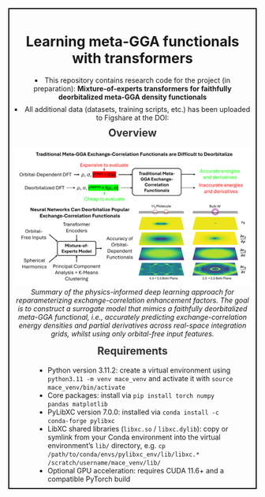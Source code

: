 <div style="border: 2px solid #000; padding: 10px; margin-bottom: 20px;">
  <h1 align="center">Learning meta-GGA functionals with transformers</h1>

  <ul style="list-style-position: inside; text-align: center; padding: 0; margin: 10px 0;">
    <li style="margin-bottom: 8px;">
      This repository contains research code for the project (in preparation): 
      <strong>Mixture-of-experts transformers for faithfully deorbitalized meta-GGA density functionals</strong>
    </li>
    <li>
      All additional data (datasets, training scripts, etc.) has been uploaded to Figshare at the DOI:
    </li>
  </ul>

  <h2 align="center" style="margin-top: 10px; color: #333;">
  Overview
  </h2>
  <p align="center">
    <img src="Meta-GGA-overview.png" width="800" />
    <br>
    <em>Summary of the physics-informed deep learning approach for reparameterizing exchange-correlation enhancement factors. The goal is to construct a surrogate model that mimics a faithfully deorbitalized meta-GGA functional, i.e., accurately predicting exchange-correlation energy densities and partial derivatives across real-space integration grids, whilst using only orbital-free input features.</em>
  </p>

<h2 align="center" style="margin-top: 10px; color: #333;">
  Requirements
</h2>

<ul style="list-style-position: outside; text-align: left; width: 80%; margin: 0 auto; padding-left: 40px;">
  <li>
    Python version 3.11.2: create a virtual environment using 
    <code>python3.11 -m venv mace_venv</code> and activate it with 
    <code>source mace_venv/bin/activate</code>
  </li>
  <li>
    Core packages: install via 
    <code>pip install torch numpy pandas matplotlib</code>
  </li>
  <li>
    PyLibXC version 7.0.0: installed via 
    <code>conda install -c conda-forge pylibxc</code>
  </li>
  <li>
    LibXC shared libraries (<code>libxc.so</code> / <code>libxc.dylib</code>): 
    copy or symlink from your Conda environment into the virtual environment’s <code>lib/</code> directory, e.g. 
    <code>cp /path/to/conda/envs/pylibxc_env/lib/libxc.* /scratch/username/mace_venv/lib/</code>
  </li>
  <li>
    Optional GPU acceleration: requires CUDA 11.6+ and a compatible PyTorch build
  </li>
</ul>



  
</div>
